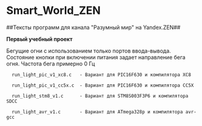 # Smart_World_ZEN
##Тексты программ для канала "Разумный мир" на Yandex.ZEN##

**Первый учебный проект**

Бегущие огни с использованием только портов ввода-вывода. Состояние кнопки при включении питания задает направление бега огня.
Частота бега примерно 0 Гц
```
  run_light_pic_v1_xc8.c   - Вариант для PIC16F630 и компилятора XC8
  
  run_light_pic_v1_cc5x.c  - Вариант для PIC16F630 и компилятора CC5X
  
  run_light_stm8_v1.c      - Вариант для STM8S003F3P6 и компилятора SDCC
  
  run_light_avr_v1.c       - Вариант для ATmega328p и компилятора avr-gcc
```
